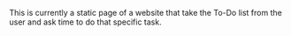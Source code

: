 This is currently a static page of a website that take the To-Do list from the user and ask time to do that specific task.
